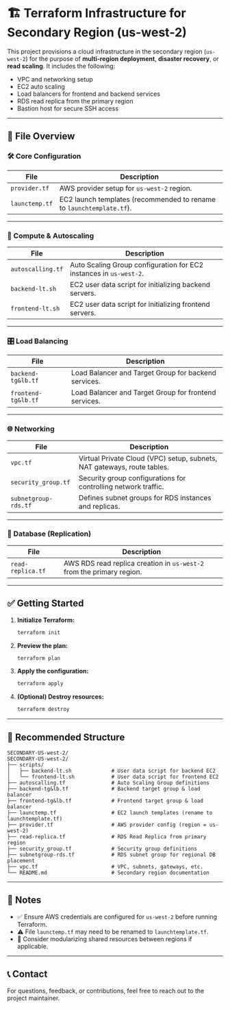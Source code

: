 
# 🏗️ Terraform Infrastructure for Secondary Region (us-west-2)

This project provisions a cloud infrastructure in the secondary region (`us-west-2`) for the purpose of **multi-region deployment**, **disaster recovery**, or **read scaling**. It includes the following:

- VPC and networking setup
- EC2 auto scaling
- Load balancers for frontend and backend services
- RDS read replica from the primary region
- Bastion host for secure SSH access

---

## 📁 File Overview

### 🛠 Core Configuration

| File | Description |
|------|-------------|
| `provider.tf` | AWS provider setup for `us-west-2` region. |
| `launctemp.tf` | EC2 launch templates (recommended to rename to `launchtemplate.tf`). |

---

### 🚀 Compute & Autoscaling

| File | Description |
|------|-------------|
| `autoscalling.tf` | Auto Scaling Group configuration for EC2 instances in `us-west-2`. |
| `backend-lt.sh` | EC2 user data script for initializing backend servers. |
| `frontend-lt.sh` | EC2 user data script for initializing frontend servers. |

---

### 🎛️ Load Balancing

| File | Description |
|------|-------------|
| `backend-tg&lb.tf` | Load Balancer and Target Group for backend services. |
| `frontend-tg&lb.tf` | Load Balancer and Target Group for frontend services. |

---

### 🌐 Networking

| File | Description |
|------|-------------|
| `vpc.tf` | Virtual Private Cloud (VPC) setup, subnets, NAT gateways, route tables. |
| `security_group.tf` | Security group configurations for controlling network traffic. |
| `subnetgroup-rds.tf` | Defines subnet groups for RDS instances and replicas. |

---

### 💾 Database (Replication)

| File | Description |
|------|-------------|
| `read-replica.tf` | AWS RDS read replica creation in `us-west-2` from the primary region. |

---

## ✅ Getting Started

1. **Initialize Terraform:**
   ```bash
   terraform init
   ```

2. **Preview the plan:**
   ```bash
   terraform plan
   ```

3. **Apply the configuration:**
   ```bash
   terraform apply
   ```

4. **(Optional) Destroy resources:**
   ```bash
   terraform destroy
   ```

---

## 📂 Recommended Structure

```
SECONDARY-US-west-2/
SECONDARY-US-west-2/
├── scripts/
│   ├── backend-lt.sh             # User data script for backend EC2
│   └── frontend-lt.sh            # User data script for frontend EC2
├── autoscalling.tf               # Auto Scaling Group definitions
├── backend-tg&lb.tf              # Backend target group & load balancer
├── frontend-tg&lb.tf             # Frontend target group & load balancer
├── launctemp.tf                  # EC2 launch templates (rename to launchtemplate.tf)
├── provider.tf                   # AWS provider config (region = us-west-2)
├── read-replica.tf               # RDS Read Replica from primary region
├── security_group.tf             # Security group definitions
├── subnetgroup-rds.tf            # RDS subnet group for regional DB placement
├── vpc.tf                        # VPC, subnets, gateways, etc.
└── README.md                     # Secondary region documentation

```

---

## 📌 Notes

- ✅ Ensure AWS credentials are configured for `us-west-2` before running Terraform.
- ⚠️ File `launctemp.tf` may need to be renamed to `launchtemplate.tf`.
- 💬 Consider modularizing shared resources between regions if applicable.

---

## 📞 Contact

For questions, feedback, or contributions, feel free to reach out to the project maintainer.

